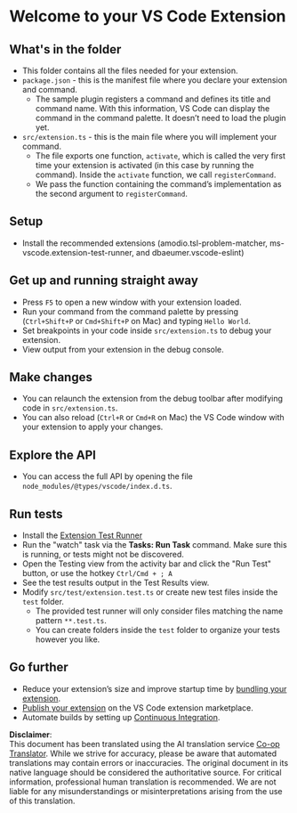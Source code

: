 <!--
CO_OP_TRANSLATOR_METADATA:
{
  "original_hash": "62b2632720dd39ef391d6b60b9b4bfb8",
  "translation_date": "2025-07-09T20:12:05+00:00",
  "source_file": "code/07.Lab/01/Apple/phi3ext/vsc-extension-quickstart.md",
  "language_code": "en"
}
-->
# Welcome to your VS Code Extension

## What's in the folder

* This folder contains all the files needed for your extension.
* `package.json` - this is the manifest file where you declare your extension and command.
  * The sample plugin registers a command and defines its title and command name. With this information, VS Code can display the command in the command palette. It doesn’t need to load the plugin yet.
* `src/extension.ts` - this is the main file where you will implement your command.
  * The file exports one function, `activate`, which is called the very first time your extension is activated (in this case by running the command). Inside the `activate` function, we call `registerCommand`.
  * We pass the function containing the command’s implementation as the second argument to `registerCommand`.

## Setup

* Install the recommended extensions (amodio.tsl-problem-matcher, ms-vscode.extension-test-runner, and dbaeumer.vscode-eslint)

## Get up and running straight away

* Press `F5` to open a new window with your extension loaded.
* Run your command from the command palette by pressing (`Ctrl+Shift+P` or `Cmd+Shift+P` on Mac) and typing `Hello World`.
* Set breakpoints in your code inside `src/extension.ts` to debug your extension.
* View output from your extension in the debug console.

## Make changes

* You can relaunch the extension from the debug toolbar after modifying code in `src/extension.ts`.
* You can also reload (`Ctrl+R` or `Cmd+R` on Mac) the VS Code window with your extension to apply your changes.

## Explore the API

* You can access the full API by opening the file `node_modules/@types/vscode/index.d.ts`.

## Run tests

* Install the [Extension Test Runner](https://marketplace.visualstudio.com/items?itemName=ms-vscode.extension-test-runner)
* Run the "watch" task via the **Tasks: Run Task** command. Make sure this is running, or tests might not be discovered.
* Open the Testing view from the activity bar and click the "Run Test" button, or use the hotkey `Ctrl/Cmd + ; A`
* See the test results output in the Test Results view.
* Modify `src/test/extension.test.ts` or create new test files inside the `test` folder.
  * The provided test runner will only consider files matching the name pattern `**.test.ts`.
  * You can create folders inside the `test` folder to organize your tests however you like.

## Go further

* Reduce your extension’s size and improve startup time by [bundling your extension](https://code.visualstudio.com/api/working-with-extensions/bundling-extension).
* [Publish your extension](https://code.visualstudio.com/api/working-with-extensions/publishing-extension) on the VS Code extension marketplace.
* Automate builds by setting up [Continuous Integration](https://code.visualstudio.com/api/working-with-extensions/continuous-integration).

**Disclaimer**:  
This document has been translated using the AI translation service [Co-op Translator](https://github.com/Azure/co-op-translator). While we strive for accuracy, please be aware that automated translations may contain errors or inaccuracies. The original document in its native language should be considered the authoritative source. For critical information, professional human translation is recommended. We are not liable for any misunderstandings or misinterpretations arising from the use of this translation.